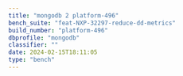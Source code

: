 ```yaml
---
title: "mongodb 2 platform-496"
bench_suite: "feat-NXP-32297-reduce-dd-metrics"
build_number: "platform-496"
dbprofile: "mongodb"
classifier: ""
date: 2024-02-15T18:11:05
type: "bench"
---
```

